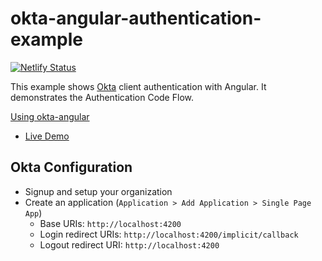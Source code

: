 # okta-angular-authentication-example

[![Netlify Status](https://api.netlify.com/api/v1/badges/d93c0877-214a-4470-b5dd-3742bf79bcbe/deploy-status)](https://app.netlify.com/sites/priceless-jackson-30eb73/deploys)

This example shows [Okta](https://developer.okta.com/) client authentication with Angular. It demonstrates the Authentication Code Flow.

[Using okta-angular](https://github.com/okta/okta-oidc-js/tree/master/packages/okta-angular)

* [Live Demo](https://okta-angular-authentication-example.netlify.app)

## Okta Configuration

* Signup and setup your organization
* Create an application (`Application > Add Application > Single Page App`)
    * Base URIs: `http://localhost:4200`
    * Login redirect URIs: `http://localhost:4200/implicit/callback`
    * Logout redirect URI: `http://localhost:4200`